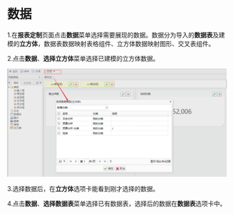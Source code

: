 # 数据

1.在**报表定制**页面点击**数据**菜单选择需要展现的数据。数据分为导入的**数据表**及建模的**立方体**，数据表数据映射表格组件、立方体数据映射图形、交叉表组件。

2.点击**数据**、**选择立方体**菜单选择已建模的立方体数据。

![](/assets/importn36.png)

3.选择数据后，在**立方体**选项卡能看到刚才选择的数据。

4.点击**数据**、**选择数据表**菜单选择已有数据表，选择后的数据在**数据表**选项卡中。

